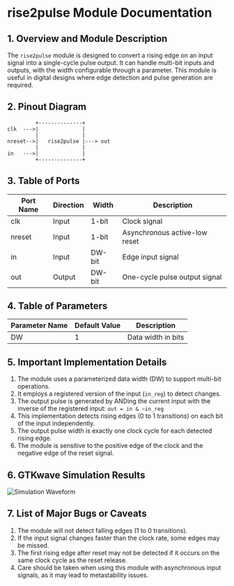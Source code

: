 # rise2pulse Module Documentation

## 1. Overview and Module Description

The `rise2pulse` module is designed to convert a rising edge on an input signal into a single-cycle pulse output. It can handle multi-bit inputs and outputs, with the width configurable through a parameter. This module is useful in digital designs where edge detection and pulse generation are required.

## 2. Pinout Diagram

```
         +--------------+
clk  --->|              |
         |              |
nreset-->|   rise2pulse |---> out
         |              |
in   --->|              |
         +--------------+
```

## 3. Table of Ports

| Port Name | Direction | Width  | Description                    |
|-----------|-----------|--------|--------------------------------|
| clk       | Input     | 1-bit  | Clock signal                   |
| nreset    | Input     | 1-bit  | Asynchronous active-low reset  |
| in        | Input     | DW-bit | Edge input signal              |
| out       | Output    | DW-bit | One-cycle pulse output signal  |

## 4. Table of Parameters

| Parameter Name | Default Value | Description        |
|----------------|---------------|--------------------|
| DW             | 1             | Data width in bits |

## 5. Important Implementation Details

1. The module uses a parameterized data width (DW) to support multi-bit operations.
2. It employs a registered version of the input (`in_reg`) to detect changes.
3. The output pulse is generated by ANDing the current input with the inverse of the registered input: `out = in & ~in_reg`
4. This implementation detects rising edges (0 to 1 transitions) on each bit of the input independently.
5. The output pulse width is exactly one clock cycle for each detected rising edge.
6. The module is sensitive to the positive edge of the clock and the negative edge of the reset signal.

## 6. GTKwave Simulation Results

![Simulation Waveform](https://i.ibb.co/6s0JDNf/Screenshot-2024-08-17-at-6-52-42-AM.png)

## 7. List of Major Bugs or Caveats

1. The module will not detect falling edges (1 to 0 transitions).
2. If the input signal changes faster than the clock rate, some edges may be missed.
3. The first rising edge after reset may not be detected if it occurs on the same clock cycle as the reset release.
4. Care should be taken when using this module with asynchronous input signals, as it may lead to metastability issues.